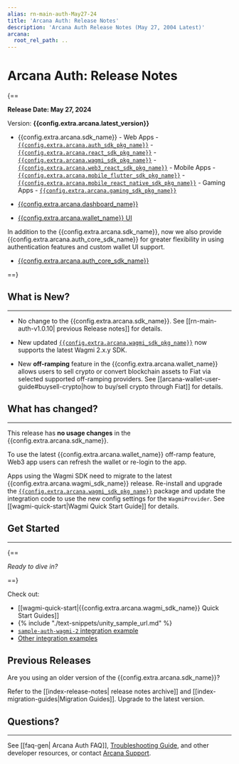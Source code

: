 ```yaml
---
alias: rn-main-auth-May27-24
title: 'Arcana Auth: Release Notes'
description: 'Arcana Auth Release Notes (May 27, 2004 Latest)'
arcana:
  root_rel_path: ..
---
```


# Arcana Auth: Release Notes

{==

**Release Date: May 27, 2024**  

Version: **{{config.extra.arcana.latest_version}}**

* {{config.extra.arcana.sdk_name}} 
      - Web Apps 
        - [`{{config.extra.arcana.auth_sdk_pkg_name}}`](https://www.npmjs.com/package/@arcana/auth) 
        - [`{{config.extra.arcana.react_sdk_pkg_name}}`](https://www.npmjs.com/package/@arcana/auth-react)
        - [`{{config.extra.arcana.wagmi_sdk_pkg_name}}`](https://www.npmjs.com/package/@arcana/auth-wagmi) 
        - [`{{config.extra.arcana.web3_react_sdk_pkg_name}}`](https://www.npmjs.com/package/@arcana/auth-web3-react)
      - Mobile Apps
        - [`{{config.extra.arcana.mobile_flutter_sdk_pkg_name}}`](https://pub.dev/packages/arcana_auth_flutter)
        - [`{{config.extra.arcana.mobile_react_native_sdk_pkg_name}}`](https://www.npmjs.com/package/@arcana/auth-react-native)
      - Gaming Apps
        - [`{{config.extra.arcana.gaming_sdk_pkg_name}}`](https://npm-registry.arcana.network/)

* [{{config.extra.arcana.dashboard_name}}](https://dashboard.arcana.network/)

* [{{config.extra.arcana.wallet_name}} UI](https://github.com/arcana-network/wallet-ui)

In addition to the {{config.extra.arcana.sdk_name}}, now we also provide {{config.extra.arcana.auth_core_sdk_name}} for greater flexibility in using authentication features and custom wallet UI support.

* [{{config.extra.arcana.auth_core_sdk_name}}](https://www.npmjs.com/package/@arcana/auth-core)

==}


## What is New?

---
 
* No change to the {{config.extra.arcana.sdk_name}}. See [[rn-main-auth-v1.0.10| previous Release notes]] for details.

* New updated [`{{config.extra.arcana.wagmi_sdk_pkg_name}}`](https://www.npmjs.com/package/@arcana/auth-wagmi) now supports the latest Wagmi 2.x.y SDK.

* New **off-ramping** feature in the {{config.extra.arcana.wallet_name}} allows users to sell crypto or convert blockchain assets to Fiat via selected supported off-ramping providers. See [[arcana-wallet-user-guide#buysell-crypto|how to buy/sell crypto through Fiat]] for details.

## What has changed?

---

This release has **no usage changes** in the {{config.extra.arcana.sdk_name}}.

To use the latest {{config.extra.arcana.wallet_name}} off-ramp feature,  Web3 app users can refresh the wallet or re-login to the app. 

Apps using the Wagmi SDK need to migrate to the latest {{config.extra.arcana.wagmi_sdk_name}} release. Re-install and upgrade the [`{{config.extra.arcana.wagmi_sdk_pkg_name}}`](https://www.npmjs.com/package/@arcana/auth-wagmi) package and update the integration code to use the new config settings for the `WagmiProvider`. See [[wagmi-quick-start|Wagmi Quick Start Guide]] for details.

## Get Started

---

{==

*Ready to dive in?* 

==}

Check out:

* [[wagmi-quick-start|{{config.extra.arcana.wagmi_sdk_name}} Quick Start Guides]]
* {% include "./text-snippets/unity_sample_url.md" %} 
* [`sample-auth-wagmi-2` integration example](https://github.com/arcana-network/auth-examples)
* [Other integration examples](https://github.com/arcana-network/auth-examples)

## Previous Releases

Are you using an older version of the {{config.extra.arcana.sdk_name}}?

Refer to the [[index-release-notes| release notes archive]] and [[index-migration-guides|Migration Guides]]. Upgrade to the latest version.

## Questions? 

---

See [[faq-gen| Arcana Auth FAQ]], [Troubleshooting Guide]({{page.meta.arcana.root_rel_path}}/troubleshooting.md), and other developer resources, or contact [Arcana Support]({{page.meta.arcana.root_rel_path}}/support/index.md).